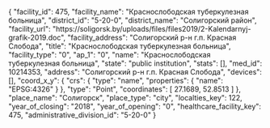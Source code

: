 {
    "facility_id": 475,
    "facility_name": "Краснослободская туберкулезная больница",
    "district_id": "5-20-0",
    "district_name": "Солигорский район",
    "facility_url": "https:\/\/soligorsk.by\/uploads\/files\/files2019\/2-Kalendarnyj-grafik-2019.doc",
    "facility_address": "Солигорский р-н г.п. Красная Слобода",
    "title": "Краснослободская туберкулезная больница",
    "facility_type": "0",
    "ap_1": "0",
    "name": "Краснослободская туберкулезная больница",
    "state": "public institution",
    "stats": [],
    "med_id": 10214353,
    "address": "Солигорский р-н г.п. Красная Слобода",
    "devices": [],
    "coord_x_y": {
        "crs": {
            "type": "name",
            "properties": {
                "name": "EPSG:4326"
            }
        },
        "type": "Point",
        "coordinates": [
            27.1689,
            52.8513
        ]
    },
    "place_name": "Солигорск",
    "place_type": "city",
    "localties_key": 122,
    "year_of_closing": "2018",
    "year_of_opening": "0",
    "healthcare_facility_key": 475,
    "administrative_division_id": "5-20-0"
}